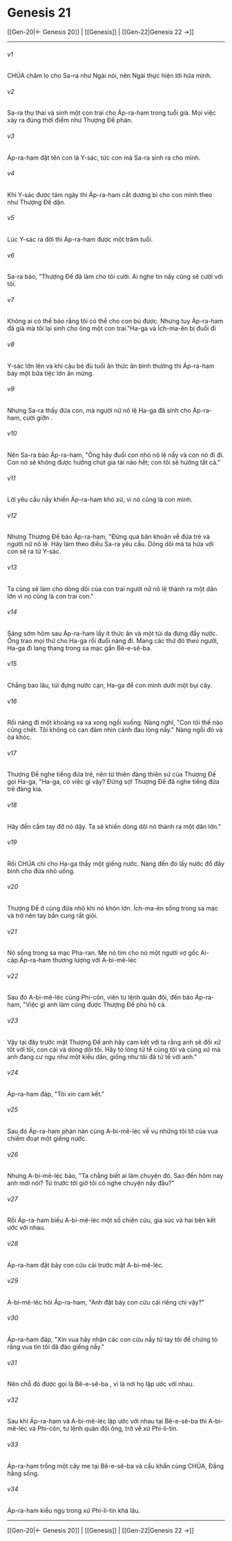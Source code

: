 # Genesis 21

[[Gen-20|← Genesis 20]] | [[Genesis]] | [[Gen-22|Genesis 22 →]]
***



###### v1 
CHÚA chăm lo cho Sa-ra như Ngài nói, nên Ngài thực hiện lời hứa mình. 

###### v2 
Sa-ra thụ thai và sinh một con trai cho Áp-ra-ham trong tuổi già. Mọi việc xảy ra đúng thời điểm như Thượng Đế phán. 

###### v3 
Áp-ra-ham đặt tên con là Y-sác, tức con mà Sa-ra sinh ra cho mình. 

###### v4 
Khi Y-sác được tám ngày thì Áp-ra-ham cắt dương bì cho con mình theo như Thượng Đế dặn. 

###### v5 
Lúc Y-sác ra đời thì Áp-ra-ham được một trăm tuổi. 

###### v6 
Sa-ra bảo, "Thượng Đế đã làm cho tôi cười. Ai nghe tin nầy cũng sẽ cười với tôi. 

###### v7 
Không ai có thể bảo rằng tôi có thể cho con bú được. Nhưng tuy Áp-ra-ham đã già mà tôi lại sinh cho ông một con trai."Ha-ga và Ích-ma-ên bị đuổi đi 

###### v8 
Y-sác lớn lên và khi cậu bé đủ tuổi ăn thức ăn bình thường thì Áp-ra-ham bày một bữa tiệc lớn ăn mừng. 

###### v9 
Nhưng Sa-ra thấy đứa con, mà người nữ nô lệ Ha-ga đã sinh cho Áp-ra-ham, cười giỡn . 

###### v10 
Nên Sa-ra bảo Áp-ra-ham, "Ông hãy đuổi con nhỏ nô lệ nầy và con nó đi đi. Con nó sẽ không được hưởng chút gia tài nào hết; con tôi sẽ hưởng tất cả." 

###### v11 
Lời yêu cầu nầy khiến Áp-ra-ham khó xử, vì nó cũng là con mình. 

###### v12 
Nhưng Thượng Đế bảo Áp-ra-ham, "Đừng quá băn khoăn về đứa trẻ và người nữ nô lệ. Hãy làm theo điều Sa-ra yêu cầu. Dòng dõi mà ta hứa với con sẽ ra từ Y-sác. 

###### v13 
Ta cũng sẽ làm cho dòng dõi của con trai người nữ nô lệ thành ra một dân lớn vì nó cũng là con trai con." 

###### v14 
Sáng sớm hôm sau Áp-ra-ham lấy ít thức ăn và một túi da đựng đầy nước. Ông trao mọi thứ cho Ha-ga rồi đuổi nàng đi. Mang các thứ đó theo người, Ha-ga đi lang thang trong sa mạc gần Bê-e-sê-ba. 

###### v15 
Chẳng bao lâu, túi đựng nước cạn, Ha-ga để con mình dưới một bụi cây. 

###### v16 
Rồi nàng đi một khoảng xa xa xong ngồi xuống. Nàng nghĩ, "Con tôi thế nào cũng chết. Tôi không có can đảm nhìn cảnh đau lòng nầy." Nàng ngồi đó và òa khóc. 

###### v17 
Thượng Đế nghe tiếng đứa trẻ, nên từ thiên đàng thiên sứ của Thượng Đế gọi Ha-ga, "Ha-ga, có việc gì vậy? Đừng sợ! Thượng Đế đã nghe tiếng đứa trẻ đàng kia. 

###### v18 
Hãy đến cầm tay đỡ nó dậy. Ta sẽ khiến dòng dõi nó thành ra một dân lớn." 

###### v19 
Rồi CHÚA chỉ cho Ha-ga thấy một giếng nước. Nàng đến đó lấy nước đổ đầy bình cho đứa nhỏ uống. 

###### v20 
Thượng Đế ở cùng đứa nhỏ khi nó khôn lớn. Ích-ma-ên sống trong sa mạc và trở nên tay bắn cung rất giỏi. 

###### v21 
Nó sống trong sa mạc Pha-ran. Mẹ nó tìm cho nó một người vợ gốc Ai-cập.Áp-ra-ham thương lượng với A-bi-mê-léc 

###### v22 
Sau đó A-bi-mê-léc cùng Phi-côn, viên tư lệnh quân đội, đến bảo Áp-ra-ham, "Việc gì anh làm cũng được Thượng Đế phù hộ cả. 

###### v23 
Vậy tại đây trước mặt Thượng Đế anh hãy cam kết với ta rằng anh sẽ đối xử tốt với tôi, con cái và dòng dõi tôi. Hãy tỏ lòng tử tế cùng tôi và cùng xứ mà anh đang cư ngụ như một kiều dân, giống như tôi đã tử tế với anh." 

###### v24 
Áp-ra-ham đáp, "Tôi xin cam kết." 

###### v25 
Sau đó Áp-ra-ham phàn nàn cùng A-bi-mê-léc về vụ những tôi tớ của vua chiếm đoạt một giếng nước. 

###### v26 
Nhưng A-bi-mê-léc bảo, "Ta chẳng biết ai làm chuyện đó. Sao đến hôm nay anh mới nói? Từ trước tới giờ tôi có nghe chuyện nầy đâu?" 

###### v27 
Rồi Áp-ra-ham biếu A-bi-mê-léc một số chiên cừu, gia súc và hai bên kết ước với nhau. 

###### v28 
Áp-ra-ham đặt bảy con cừu cái trước mặt A-bi-mê-léc. 

###### v29 
A-bi-mê-léc hỏi Áp-ra-ham, "Anh đặt bảy con cừu cái riêng chi vậy?" 

###### v30 
Áp-ra-ham đáp, "Xin vua hãy nhận các con cừu nầy từ tay tôi để chứng tỏ rằng vua tin tôi đã đào giếng nầy." 

###### v31 
Nên chỗ đó được gọi là Bê-e-sê-ba , vì là nơi họ lập ước với nhau. 

###### v32 
Sau khi Áp-ra-ham và A-bi-mê-léc lập ước với nhau tại Bê-e-sê-ba thì A-bi-mê-léc và Phi-côn, tư lệnh quân đội ông, trở về xứ Phi-li-tin. 

###### v33 
Áp-ra-ham trồng một cây me tại Bê-e-sê-ba và cầu khẩn cùng CHÚA, Đấng hằng sống. 

###### v34 
Áp-ra-ham kiều ngụ trong xứ Phi-li-tin khá lâu.

***
[[Gen-20|← Genesis 20]] | [[Genesis]] | [[Gen-22|Genesis 22 →]]
